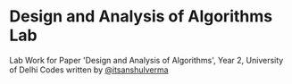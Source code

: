 # Design and Analysis of Algorithms Lab

Lab Work for Paper 'Design and Analysis of Algorithms', Year 2, University of Delhi
Codes written by [@itsanshulverma](https://github.com/itsanshulverma)
